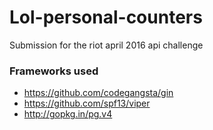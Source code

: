 # Lol-personal-counters
Submission for the riot april 2016 api challenge

### Frameworks used
- https://github.com/codegangsta/gin
- https://github.com/spf13/viper
- http://gopkg.in/pg.v4
